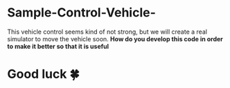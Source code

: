 # Sample-Control-Vehicle-
This vehicle control seems kind of not strong, but we will create a real simulator to move the vehicle soon.
**How do you develop this code in order to make it better so that it is useful**
# Good luck 🍀 
